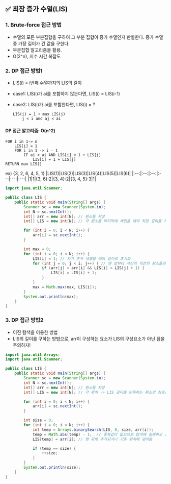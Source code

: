 ## ✅ 최장 증가 수열(LIS)

### 1. Brute-force 접근 방법
- 수열의 모든 부분집합을 구하여 그 부분 집합이 증가 수열인지 판별한다. 증가 수열 중 가장 길이가 긴 값을 구한다.
- 부분집합 알고리즘을 활용.
- O(2^n), 지수 시간 복잡도

### 2. DP 접근 방법1
- LIS(i) = i번째 수열까지의 LIS의 길이
- case1: LIS(i)가 ai를 포함하지 않는다면, LIS(i) = LIS(i-1)
- case2: LIS(i)가 ai를 포함한다면, LIS(i) = ?
    
  ``` 
  LIS(i) = 1 + max LIS(j)
      j < i and aj < ai
  ```
  
#### DP 접근 알고리즘: O(n^2)
```
FOR i in 1-> n
    LIS[i] = 1
    FOR i in 1 -> i - 1
        IF aj < ai AND LIS[i] < 1 + LIS[j]
            LIS[i] = 1 + LIS[j]
RETURN max LIS[]
```
ex) {3, 2, 6, 4, 5, 1}
|LIS(1)|LIS(2)|LIS(3)|LIS(4)|LIS(5)|LIS(6)|
|:--:|:--:|:--:|:--:|:--:|:--:|
|1|1|{3, 6}:2|{3, 4}:2|{3, 4, 5}:3|1|

``` java
import java.util.Scanner;

public class LIS {
    public static void main(String[] args) {
        Scanner sc = new Scanner(System.in);
        int N = sc.nextInt();
        int[] arr = new int[N]; // 원소들 저장
        int[] LIS = new int[N]; // 각 원소를 마지막에 세웠을 때의 최장 길이를 저장하는 동적 테이블 

        for (int i = 0; i < N; i++) {
            arr[i] = sc.nextInt();
        }

        int max = 0;
        for (int i = 0; i < N; i++) {
            LIS[i] = 1; // 자기 혼자 세웠을 때의 길이로 초기화
            for (int j = 0; j < i; j++) { // 맨 앞부터 자신의 직전의 원소들과 비교
                if (arr[j] < arr[i] && LIS[i] < LIS[j] + 1) {
                    LIS[i] = LIS[i] + 1;
                }
            }
            max = Math.max(max, LIS[i]);
        }
        System.out.println(max);
    }
}
```

### 3. DP 접근 방법2
- 이진 탐색을 이용한 방법
- LIS의 길이를 구하는 방법으로, arr이 구성하는 요소가 LIS의 구성요소가 아닌 점을 주의하자!

``` java
import java.util.Arrays;
import java.util.Scanner;

public class LIS {
    public static void main(String[] args) {
        Scanner sc = new Scanner(System.in);
        int N = sc.nextInt();
        int[] arr = new int[N]; // 원소들 저장
        int[] LIS = new int[N]; // 각 위치 -> LIS 길이를 만족하는 원소의 최솟값

        for (int i = 0; i < N; i++) {
            arr[i] = sc.nextInt();
        }

        int size = 0;
        for (int i = 0; i < N; i++) {
            int temp = Arrays.binarySearch(LIS, 0, size, arr[i]);
            temp = Math.abs(temp) - 1;  // 중복값이 없으므로 탐색에 실패하고 음수값이 리턴
            LIS[temp] = arr[i]; // 맨 뒤에 추가되거나 기존 위치에 덮어씀

            if (temp == size) {
                ++size;
            }
        }
        System.out.println(size);
    }
}
```
